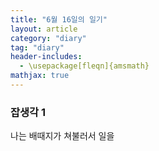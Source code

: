 ```yaml
---
title: "6월 16일의 일기"
layout: article
category: "diary"
tag: "diary"
header-includes:
  - \usepackage[fleqn]{amsmath}
mathjax: true
---
```


### 잡생각 1
나는 배때지가 쳐불러서 일을 